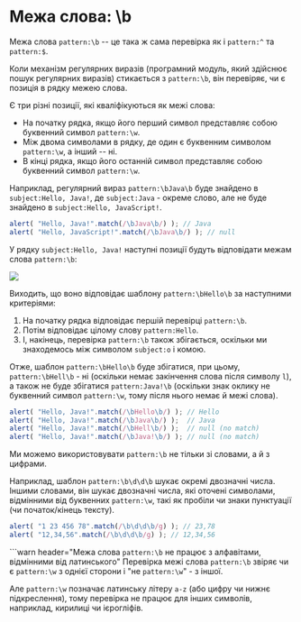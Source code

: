 # Межа слова: \b

Межа слова `pattern:\b` -- це така ж сама перевірка як і `pattern:^` та `pattern:$`.

Коли механізм регулярних виразів (програмний модуль, який здійснює пошук регулярних виразів) стикається з `pattern:\b`, він перевіряє, чи є позиція в рядку межею слова.

Є три різні позиції, які кваліфікуються як межі слова:

- На початку рядка, якщо його перший символ представляє собою буквенний символ `pattern:\w`.
- Між двома символами в рядку, де один є буквенним символом `pattern:\w`, а інший -- ні.
- В кінці рядка, якщо його останній символ представляє собою буквенний символ `pattern:\w`.

Наприклад, регулярний вираз `pattern:\bJava\b` буде знайдено в `subject:Hello, Java!`, де `subject:Java` - окреме слово, але не буде знайдено в `subject:Hello, JavaScript!`.

```js run
alert( "Hello, Java!".match(/\bJava\b/) ); // Java
alert( "Hello, JavaScript!".match(/\bJava\b/) ); // null
```

У рядку `subject:Hello, Java!` наступні позиції будуть відповідати межам слова `pattern:\b`:

![](hello-java-boundaries.svg)

Виходить, що воно відповідає шаблону `pattern:\bHello\b` за наступними критеріями:

1. На початку рядка відповідає першій перевірці `pattern:\b`.
2. Потім відповідає цілому слову `pattern:Hello`.
3. І, накінець, перевірка `pattern:\b` також збігається, оскільки ми знаходемось між символом `subject:o` і комою.

Отже, шаблон `pattern:\bHello\b` буде збігатися, при цьому, `pattern:\bHell\b` - ні (оскільки немає закінчення слова після символу `l`), а також не буде збігатися `pattern:Java!\b` (оскільки знак оклику не буквенний символ `pattern:\w`, тому після нього немає й межі слова).

```js run
alert( "Hello, Java!".match(/\bHello\b/) ); // Hello
alert( "Hello, Java!".match(/\bJava\b/) );  // Java
alert( "Hello, Java!".match(/\bHell\b/) );  // null (no match)
alert( "Hello, Java!".match(/\bJava!\b/) ); // null (no match)
```

Ми можемо використовувати `pattern:\b` не тільки зі словами, а й з цифрами.

Наприклад, шаблон `pattern:\b\d\d\b` шукає окремі двозначні числа. Іншими словами, він шукає двозначні числа, які оточені символами, відмінними від буквенних `pattern:\w`, такі як пробіли чи знаки пунктуації (чи початок/кінець тексту).

```js run
alert( "1 23 456 78".match(/\b\d\d\b/g) ); // 23,78
alert( "12,34,56".match(/\b\d\d\b/g) ); // 12,34,56
```

```warn header="Межа слова `pattern:\b` не працює з алфавітами, відмінними від латинського"
Перевірка межі слова `pattern:\b` звіряє чи є `pattern:\w` з однієї сторони і "не `pattern:\w`" - з іншої.

Але `pattern:\w` позначає латинську літеру `a-z` (або цифру чи нижнє підкреслення), тому перевірка не працює для інших символів, наприклад, кирилиці чи ієрогліфів.
```
